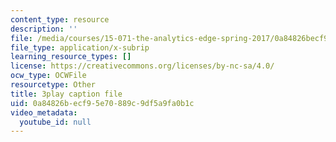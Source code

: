 ```yaml
---
content_type: resource
description: ''
file: /media/courses/15-071-the-analytics-edge-spring-2017/0a84826becf95e70889c9df5a9fa0b1c_H5uEHZBRWtc.vtt
file_type: application/x-subrip
learning_resource_types: []
license: https://creativecommons.org/licenses/by-nc-sa/4.0/
ocw_type: OCWFile
resourcetype: Other
title: 3play caption file
uid: 0a84826b-ecf9-5e70-889c-9df5a9fa0b1c
video_metadata:
  youtube_id: null
---
```


